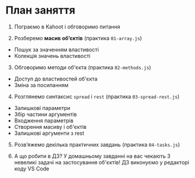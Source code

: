 # План заняття

1. Пограємо в Kahoot і обговоримо питання

2. Розберемо **масив об’єктів** (практика `01-array.js`)

- Пошук за значенням властивості
- Колекція значень властивості

3. Обговоримо методи об'єкта (практика `02-methods.js`)

- Доступ до властивостей об'єкта
- Зміна за посиланням

4. Розглянемо синтаксис `spread` і `rest` (практика `03-spread-rest.js`)

- Залишкові параметри
- Збір частини аргументів
- Входження параметрів
- Створення масиву і об'єктів
- Залишкові аргументи з rest

5. Розв’яжемо декілька практичних завдань (практика `04-tasks.js`)

6. А що робити в ДЗ? У домашньому завданні на вас чекають 3 невеликі задачі на
   застосування об'єктів! ДЗ виконуємо у редакторі коду VS Code
